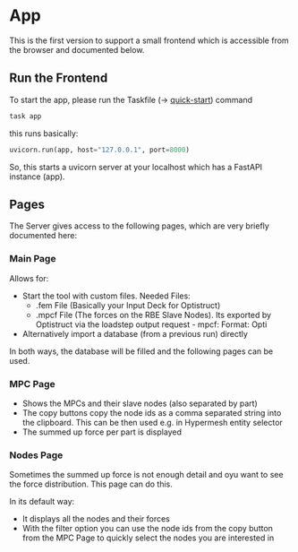 # App

This is the first version to support a small frontend which is accessible from the browser and documented below.

## Run the Frontend

To start the app, please run the Taskfile (-> [quick-start](quick_start.md)) command

```bash
task app
```

this runs basically:

```python
uvicorn.run(app, host="127.0.0.1", port=8000)
```

So, this starts a uvicorn server at your localhost which has a FastAPI instance (app).

## Pages

The Server gives access to the following pages, which are very briefly documented here:

### Main Page

Allows for:

- Start the tool with custom files. Needed Files:
    - .fem File (Basically your Input Deck for Optistruct)
    - .mpcf File (The forces on the RBE Slave Nodes). Its exported by Optistruct via the loadstep output request - mpcf: Format: Opti
- Alternatively import a database (from a previous run) directly

In both ways, the database will be filled and the following pages can be used.

### MPC Page

- Shows the MPCs and their slave nodes (also separated by part)
- The copy buttons copy the node ids as a comma separated string into the clipboard. This can be then used e.g. in Hypermesh entity selector
- The summed up force per part is displayed

### Nodes Page

Sometimes the summed up force is not enough detail and oyu want to see the force distribution. This page can do this.

In its default way:

- It displays all the nodes and their forces
- With the filter option you can use the node ids from the copy button from the MPC Page to quickly select the nodes you are interested in





